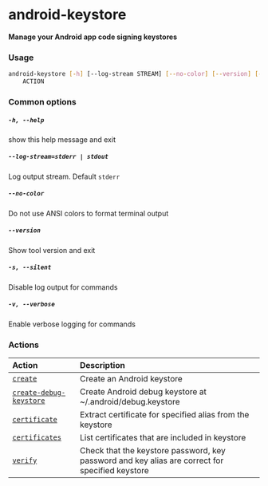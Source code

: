 
android-keystore
================


**Manage your Android app code signing keystores**
### Usage
```bash
android-keystore [-h] [--log-stream STREAM] [--no-color] [--version] [-s] [-v]
    ACTION
```
### Common options

##### `-h, --help`


show this help message and exit
##### `--log-stream=stderr | stdout`


Log output stream. Default `stderr`
##### `--no-color`


Do not use ANSI colors to format terminal output
##### `--version`


Show tool version and exit
##### `-s, --silent`


Disable log output for commands
##### `-v, --verbose`


Enable verbose logging for commands
### Actions

|Action|Description|
| :--- | :--- |
|[`create`](create.md)|Create an Android keystore|
|[`create-debug-keystore`](create-debug-keystore.md)|Create Android debug keystore at ~/.android/debug.keystore|
|[`certificate`](certificate.md)|Extract certificate for specified alias from the keystore|
|[`certificates`](certificates.md)|List certificates that are included in keystore|
|[`verify`](verify.md)|Check that the keystore password, key password and key alias are correct for specified keystore|
